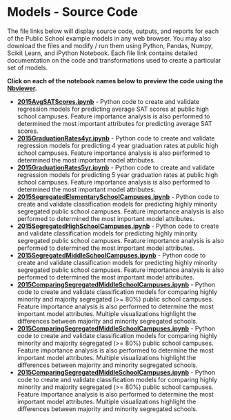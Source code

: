 # Models - Source Code
The file links below will display source code, outputs, and reports for each of the Public School example models in any web browser.  You may also download the files and modify / run them using Python, Pandas, Numpy, Scikit Learn, and iPython Notebook.  Each file link contains detailed documentation on the code and transformations used to create a particular set of models.     

**Click on each of the notebook names below to preview the code using the [Nbviewer](nbviewer.jupyter.org).**

* [**2015AvgSATScores.ipynb**](http://nbviewer.jupyter.org/github/jakemdrew/EducationDataNC/blob/master/2015/Models/2015AvgSATScores.ipynb) - Python code to create and validate regression models for predicting average SAT scores at public high school campuses.  Feature importance analysis is also performed to determined the most important attributes for predicting average SAT scores.  
* [**2015GraduationRates4yr.ipynb**](http://nbviewer.jupyter.org/github/jakemdrew/EducationDataNC/blob/master/2015/Models/2015GraduationRates4yr.ipynb) - Python code to create and validate regression models for predicting 4 year graduation rates at public high school campuses.  Feature importance analysis is also performed to determined the most important model attributes. 
* [**2015GraduationRates5yr.ipynb**](http://nbviewer.jupyter.org/github/jakemdrew/EducationDataNC/blob/master/2015/Models/2015GraduationRates5yr.ipynb) - Python code to create and validate regression models for predicting 5 year graduation rates at public high school campuses.  Feature importance analysis is also performed to determined the most important model attributes. 
* [**2015SegregatedElementarySchoolCampuses.ipynb**](http://nbviewer.jupyter.org/github/jakemdrew/EducationDataNC/blob/master/2015/Models/2015SegregatedElementarySchoolCampuses.ipynb) - Python code to create and validate classification models for predicting highly minority segregated public school campuses.  Feature importance analysis is also performed to determined the most important model attributes.
* [**2015SegregatedHighSchoolCampuses.ipynb**](http://nbviewer.jupyter.org/github/jakemdrew/EducationDataNC/blob/master/2015/Models/2015SegregatedHighSchoolCampuses.ipynb) - Python code to create and validate classification models for predicting highly minority segregated public school campuses.  Feature importance analysis is also performed to determined the most important model attributes.
* [**2015SegregatedMiddleSchoolCampuses.ipynb**](http://nbviewer.jupyter.org/github/jakemdrew/EducationDataNC/blob/master/2015/Models/2015SegregatedMiddleSchoolCampuses.ipynb) - Python code to create and validate classification models for predicting highly minority segregated public school campuses.  Feature importance analysis is also performed to determined the most important model attributes.
* [**2015ComparingSegregatedMiddleSchoolCampuses.ipynb**](http://nbviewer.jupyter.org/github/jakemdrew/EducationDataNC/blob/master/2015/Models/2015ComparingSegregatedMiddleSchoolCampuses.ipynb) - Python code to create and validate classification models for comparing highly minority and majority segregated (>= 80%) public school campuses.  Feature importance analysis is also performed to determine the most important model attributes.  Multiple visualizations highlight the differences between majority and minority segregated schools.
* [**2015ComparingSegregatedMiddleSchoolCampuses.ipynb**](http://nbviewer.jupyter.org/github/jakemdrew/EducationDataNC/blob/master/2015/Models/2015ComparingSegregatedMiddleSchoolCampuses.ipynb) - Python code to create and validate classification models for comparing highly minority and majority segregated (>= 80%) public school campuses.  Feature importance analysis is also performed to determine the most important model attributes.  Multiple visualizations highlight the differences between majority and minority segregated schools.
* [**2015ComparingSegregatedMiddleSchoolCampuses.ipynb**](http://nbviewer.jupyter.org/github/jakemdrew/EducationDataNC/blob/master/2015/Models/2015ComparingSegregatedMiddleSchoolCampuses.ipynb) - Python code to create and validate classification models for comparing highly minority and majority segregated (>= 80%) public school campuses.  Feature importance analysis is also performed to determine the most important model attributes.  Multiple visualizations highlight the differences between majority and minority segregated schools.
